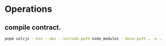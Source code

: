 # Operations

## compile contract.

```bash
pnpm solcjs --bin --abi --include-path node_modules --base-path . -o . SimpleStorage.sol
```
